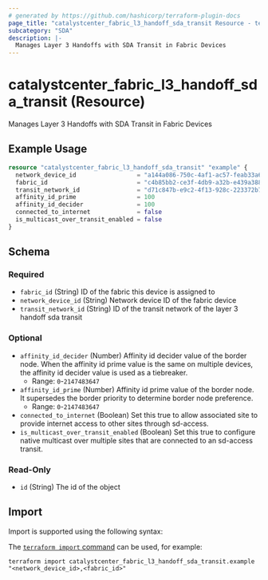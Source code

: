 ```yaml
---
# generated by https://github.com/hashicorp/terraform-plugin-docs
page_title: "catalystcenter_fabric_l3_handoff_sda_transit Resource - terraform-provider-catalystcenter"
subcategory: "SDA"
description: |-
  Manages Layer 3 Handoffs with SDA Transit in Fabric Devices
---
```


# catalystcenter_fabric_l3_handoff_sda_transit (Resource)

Manages Layer 3 Handoffs with SDA Transit in Fabric Devices

## Example Usage

```terraform
resource "catalystcenter_fabric_l3_handoff_sda_transit" "example" {
  network_device_id                 = "a144a086-750c-4af1-ac57-feab33a69851"
  fabric_id                         = "c4b85bb2-ce3f-4db9-a32b-e439a388ac2f"
  transit_network_id                = "d71c847b-e9c2-4f13-928c-223372b72b06"
  affinity_id_prime                 = 100
  affinity_id_decider               = 100
  connected_to_internet             = false
  is_multicast_over_transit_enabled = false
}
```

<!-- schema generated by tfplugindocs -->
## Schema

### Required

- `fabric_id` (String) ID of the fabric this device is assigned to
- `network_device_id` (String) Network device ID of the fabric device
- `transit_network_id` (String) ID of the transit network of the layer 3 handoff sda transit

### Optional

- `affinity_id_decider` (Number) Affinity id decider value of the border node. When the affinity id prime value is the same on multiple devices, the affinity id decider value is used as a tiebreaker.
  - Range: `0`-`2147483647`
- `affinity_id_prime` (Number) Affinity id prime value of the border node. It supersedes the border priority to determine border node preference.
  - Range: `0`-`2147483647`
- `connected_to_internet` (Boolean) Set this true to allow associated site to provide internet access to other sites through sd-access.
- `is_multicast_over_transit_enabled` (Boolean) Set this true to configure native multicast over multiple sites that are connected to an sd-access transit.

### Read-Only

- `id` (String) The id of the object

## Import

Import is supported using the following syntax:

The [`terraform import` command](https://developer.hashicorp.com/terraform/cli/commands/import) can be used, for example:

```shell
terraform import catalystcenter_fabric_l3_handoff_sda_transit.example "<network_device_id>,<fabric_id>"
```
